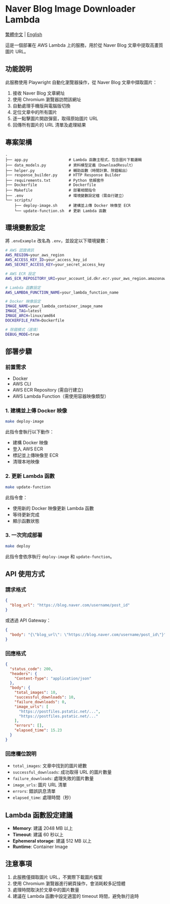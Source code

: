 # Naver Blog Image Downloader Lambda

[繁體中文](docs/README_zh-TW.md) | [English](docs/README_en-US.md)

這是一個部署在 AWS Lambda 上的服務，用於從 Naver Blog 文章中提取高畫質圖片 URL。

## 功能說明

此服務使用 Playwright 自動化瀏覽器操作，從 Naver Blog 文章中擷取圖片：

1. 接收 Naver Blog 文章網址
2. 使用 Chromium 瀏覽器訪問該網址
3. 自動處理手機版與電腦版切換
4. 定位文章中的所有圖片
5. 逐一點擊圖片開啟彈窗，取得原始圖片 URL
6. 回傳所有圖片的 URL 清單及處理結果

## 專案架構

```text
.
├── app.py                  # Lambda 函數主程式，包含圖片下載邏輯
├── data_models.py          # 資料模型定義（DownloadResult）
├── helper.py               # 輔助函數（時間計算、除錯輸出）
├── response_builder.py     # HTTP Response Builder
├── requirements.txt        # Python 依賴套件
├── Dockerfile              # Dockerfile
├── Makefile                # 部署相關指令
├── .env                    # 環境變數設定檔（需自行建立）
└── scripts/
    ├── deploy-image.sh     # 建構並上傳 Docker 映像至 ECR
    └── update-function.sh  # 更新 Lambda 函數
```

## 環境變數設定

將 `.envExample` 改名為 `.env`，並設定以下環境變數：

```bash
# AWS 認證資訊
AWS_REGION=your_aws_region
AWS_ACCESS_KEY_ID=your_access_key_id
AWS_SECRET_ACCESS_KEY=your_secret_access_key

# AWS ECR 設定
AWS_ECR_REPOSITORY_URI=your_account_id.dkr.ecr.your_aws_region.amazonaws.com

# Lambda 函數設定
AWS_LAMBDA_FUNCTION_NAME=your_lambda_function_name

# Docker 映像設定
IMAGE_NAME=your_lambda_container_image_name
IMAGE_TAG=latest
IMAGE_ARCH=linux/amd64
DOCKERFILE_PATH=Dockerfile

# 除錯模式（選填）
DEBUG_MODE=true
```

## 部署步驟

### 前置需求

- Docker
- AWS CLI
- AWS ECR Repository (需自行建立)
- AWS Lambda Function（需使用容器映像類型）

### 1. 建構並上傳 Docker 映像

```bash
make deploy-image
```

此指令會執行以下動作：

- 建構 Docker 映像
- 登入 AWS ECR
- 標記並上傳映像至 ECR
- 清理本地映像

### 2. 更新 Lambda 函數

```bash
make update-function
```

此指令會：

- 使用新的 Docker 映像更新 Lambda 函數
- 等待更新完成
- 顯示函數狀態

### 3. 一次完成部署

```bash
make deploy
```

此指令會依序執行 `deploy-image` 和 `update-function`。

## API 使用方式

### 請求格式

```json
{
  "blog_url": "https://blog.naver.com/username/post_id"
}
```

或透過 API Gateway：

```json
{
  "body": "{\"blog_url\": \"https://blog.naver.com/username/post_id\"}"
}
```

### 回應格式

```json
{
  "status_code": 200,
  "headers": {
    "Content-Type": "application/json"
  },
  "body": {
    "total_images": 10,
    "successful_downloads": 10,
    "failure_downloads": 0,
    "image_urls": [
      "https://postfiles.pstatic.net/...",
      "https://postfiles.pstatic.net/..."
    ],
    "errors": [],
    "elapsed_time": 15.23
  }
}
```

### 回應欄位說明

- `total_images`: 文章中找到的圖片總數
- `successful_downloads`: 成功取得 URL 的圖片數量
- `failure_downloads`: 處理失敗的圖片數量
- `image_urls`: 圖片 URL 清單
- `errors`: 錯誤訊息清單
- `elapsed_time`: 處理時間（秒）

## Lambda 函數設定建議

- **Memory**: 建議 2048 MB 以上
- **Timeout**: 建議 60 秒以上
- **Ephemeral storage**: 建議 512 MB 以上
- **Runtime**: Container Image

## 注意事項

1. 此服務僅擷取圖片 URL，不實際下載圖片檔案
2. 使用 Chromium 瀏覽器進行網頁操作，會消耗較多記憶體
3. 處理時間取決於文章中的圖片數量
4. 建議在 Lambda 函數中設定適當的 timeout 時間，避免執行逾時
